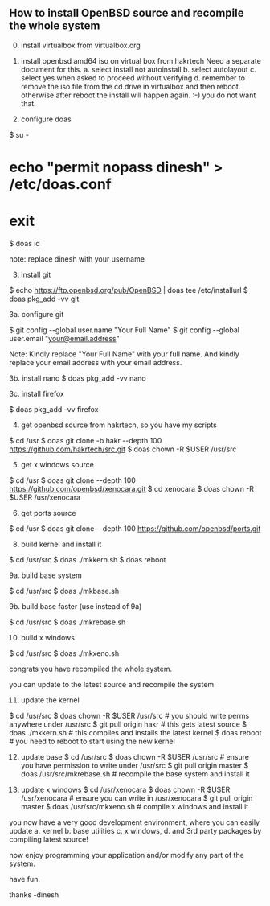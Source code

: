 How to install OpenBSD source and recompile the whole system
------------------------------------------------------------

0. install virtualbox from virtualbox.org

1. install openbsd amd64 iso on virtual box from hakrtech
   Need a separate document for this.
   a. select install not autoinstall
   b. select autolayout
   c. select yes when asked to proceed without verifying 
   d. remember to remove the iso file from the cd drive in virtualbox and then reboot.
      otherwise after reboot the install will happen again. :-) you do not want that.

2. configure doas 
 
 $ su -
 # echo "permit nopass dinesh" > /etc/doas.conf
 # exit
 $ doas id

note: replace dinesh with your username

3. install git
 
 $ echo https://ftp.openbsd.org/pub/OpenBSD | doas tee /etc/installurl
 $ doas pkg_add -vv git

3a. configure git

 $ git config --global user.name "Your Full Name"
 $ git config --global user.email "your@email.address"

Note: Kindly replace "Your Full Name" with your full name. And kindly replace your email address with your email address.  

3b. install nano
 $ doas pkg_add -vv nano

3c. install firefox
 
 $ doas pkg_add -vv firefox

4. get openbsd source from hakrtech, so you have my scripts

 $ cd /usr
 $ doas git clone -b hakr --depth 100 https://github.com/hakrtech/src.git
 $ doas chown -R $USER /usr/src

5. get x windows source

 $ cd /usr
 $ doas git clone --depth 100 https://github.com/openbsd/xenocara.git
 $ cd xenocara
 $ doas chown -R $USER /usr/xenocara

6. get ports source
 
 $ cd /usr
 $ doas git clone --depth 100 https://github.com/openbsd/ports.git
 
8. build kernel and install it

 $ cd /usr/src
 $ doas ./mkkern.sh
 $ doas reboot

9a. build base system

 $ cd /usr/src
 $ doas ./mkbase.sh

9b. build base faster (use instead of 9a)
 
 $ cd /usr/src
 $ doas ./mkrebase.sh

10. build x windows

 $ cd /usr/src
 $ doas ./mkxeno.sh

congrats you have recompiled the whole system.

you can update to the latest source and recompile the system

11. update the kernel

 $ cd /usr/src
 $ doas chown -R $USER /usr/src # you should write perms anywhere under /usr/src
 $ git pull origin hakr        # this gets latest source
 $ doas ./mkkern.sh            # this compiles and installs the latest kernel
 $ doas reboot                 # you need to reboot to start using the new kernel

12. update base
 $ cd /usr/src
 $ doas chown -R $USER /usr/src # ensure you have permission to write under /usr/src
 $ git pull origin master
 $ doas /usr/src/mkrebase.sh   # recompile the base system and install it

13. update x windows
 $ cd /usr/xenocara
 $ doas chown -R $USER /usr/xenocara # ensure you can write in /usr/xenocara
 $ git pull origin master
 $ doas /usr/src/mkxeno.sh     # compile x windows and install it

you now have a very good development environment, where you can easily update
a. kernel
b. base utilities
c. x windows, 
d. and 3rd party packages
by compiling latest source! 

now enjoy programming your application and/or modify any part of the system.

have fun.

thanks
-dinesh
